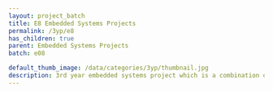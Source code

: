 ```yaml
---
layout: project_batch
title: E8 Embedded Systems Projects
permalink: /3yp/e8
has_children: true
parent: Embedded Systems Projects
batch: e08

default_thumb_image: /data/categories/3yp/thumbnail.jpg
description: 3rd year embedded systems project which is a combination of CO321, CO324 and CO325 courses
---
```

